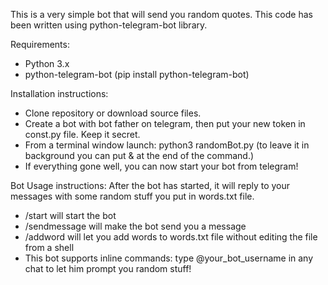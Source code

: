 This is a very simple bot that will send you random quotes.
This code has been written using python-telegram-bot library.

Requirements:
- Python 3.x
- python-telegram-bot (pip install python-telegram-bot)

Installation instructions:
- Clone repository or download source files.
- Create a bot with bot father on telegram, then put your new token in const.py file. Keep it secret.
- From a terminal window launch: python3 randomBot.py (to leave it in background you can put & at the end of the command.)
- If everything gone well, you can now start your bot from telegram!

Bot Usage instructions:
After the bot has started, it will reply to your messages with some random stuff you put in words.txt file.
- /start will start the bot
- /sendmessage will make the bot send you a message 
- /addword will let you add words to words.txt file without editing the file from a shell
- This bot supports inline commands: type @your_bot_username in any chat to let him prompt you random stuff!


